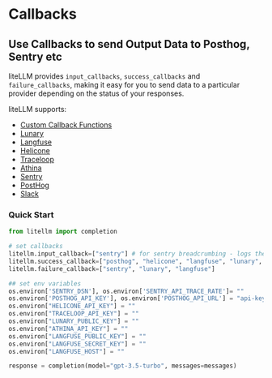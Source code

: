 # Callbacks

## Use Callbacks to send Output Data to Posthog, Sentry etc

liteLLM provides `input_callbacks`, `success_callbacks` and `failure_callbacks`, making it easy for you to send data to a particular provider depending on the status of your responses.

liteLLM supports:

- [Custom Callback Functions](https://docs.litellm.ai/docs/observability/custom_callback)
- [Lunary](https://lunary.ai/docs)
- [Langfuse](https://langfuse.com/docs)
- [Helicone](https://docs.helicone.ai/introduction)
- [Traceloop](https://traceloop.com/docs)
- [Athina](https://docs.athina.ai/)
- [Sentry](https://docs.sentry.io/platforms/python/)
- [PostHog](https://posthog.com/docs/libraries/python)
- [Slack](https://slack.dev/bolt-python/concepts)

### Quick Start

```python
from litellm import completion

# set callbacks
litellm.input_callback=["sentry"] # for sentry breadcrumbing - logs the input being sent to the api
litellm.success_callback=["posthog", "helicone", "langfuse", "lunary", "athina"]
litellm.failure_callback=["sentry", "lunary", "langfuse"]

## set env variables
os.environ['SENTRY_DSN'], os.environ['SENTRY_API_TRACE_RATE']= ""
os.environ['POSTHOG_API_KEY'], os.environ['POSTHOG_API_URL'] = "api-key", "api-url"
os.environ["HELICONE_API_KEY"] = ""
os.environ["TRACELOOP_API_KEY"] = ""
os.environ["LUNARY_PUBLIC_KEY"] = ""
os.environ["ATHINA_API_KEY"] = ""
os.environ["LANGFUSE_PUBLIC_KEY"] = ""
os.environ["LANGFUSE_SECRET_KEY"] = ""
os.environ["LANGFUSE_HOST"] = ""

response = completion(model="gpt-3.5-turbo", messages=messages)
```
